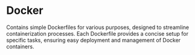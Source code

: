 # Docker
Contains simple Dockerfiles for various purposes, designed to streamline containerization processes. Each Dockerfile provides a concise setup for specific tasks, ensuring easy deployment and management of Docker containers. 
